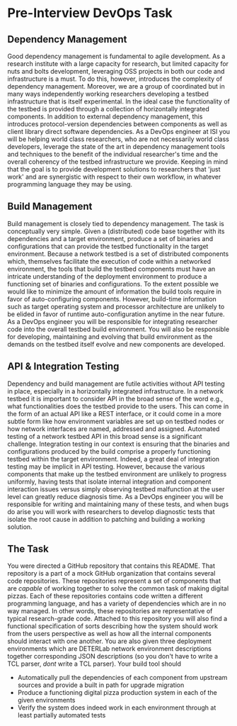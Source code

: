 
# Pre-Interview DevOps Task

## Dependency Management

Good dependency management is fundamental to agile development. As a research institute with a large capacity for research, but limited capacity for nuts and bolts development, leveraging OSS projects in both our code and infrastructure is a must. To do this, however, introduces the complexity of dependency management. Moreover, we are a group of coordinated but in many ways independently working researchers developing a testbed infrastructure that is itself experimental. In the ideal case the functionality of the testbed is provided through a collection of horizontally integrated components. In addition to external dependency management, this introduces protocol-version dependencies between components as well as client library direct software dependencies. As a DevOps engineer at ISI you will be helping world class researchers, who are not necessarily world class developers, leverage the state of the art in dependency management tools and techniques to the benefit of the individual researcher's time and the overall coherency of the testbed infrastructure we provide. Keeping in mind that the goal is to provide development solutions to researchers that 'just work' and are synergistic with respect to their own workflow, in whatever programming language they may be using.

## Build Management

Build management is closely tied to dependency management. The task is conceptually very simple. Given a (distributed) code base together with its dependencies and a target environment, produce a set of binaries and configurations that can provide the testbed functionality in the target environment. Because a network testbed is a set of distributed components which, themselves facilitate the execution of code within a networked environment, the tools that build the testbed components must have an intricate understanding of the deployment environment to produce a functioning set of binaries and configurations. To the extent possible we would like to minimize the amount of information the build tools require in favor of auto-configuring components. However, build-time information such as target operating system and processor architecture are unlikely to be elided in favor of runtime auto-configuration anytime in the near future. As a DevOps engineer you will be responsible for integrating researcher code into the overall testbed build environment. You will also be responsible for developing, maintaining and evolving that build environment as the demands on the testbed itself evolve and new components are developed.


## API & Integration Testing

Dependency and build management are futile activities without API testing in place, especially in a horizontally integrated infrastructure. In a network testbed it is important to consider API in the broad sense of the word e.g., what functionalities does the testbed provide to the users. This can come in the form of an actual API like a REST interface, or it could come in a more subtle form like how environment variables are set up on testbed nodes or how network interfaces are named, addressed and assigned. Automated testing of a network testbed API in this broad sense is a significant challenge. Integration testing in our context is ensuring that the binaries and configurations produced by the build comprise a properly functioning testbed within the target environment. Indeed, a great deal of integration testing may be implicit in API testing. However, because the various components that make up the testbed environment are unlikely to progress uniformly, having tests that isolate internal integration and component interaction issues versus simply observing testbed malfunction at the user level can greatly reduce diagnosis time. As a DevOps engineer you will be responsible for writing and maintaining many of these tests, and when bugs do arise you will work with researchers to develop diagnostic tests that isolate the root cause in addition to patching and building a working solution.

## The Task

You were directed a GitHub repository that contains this README. That repository is a part of a mock GitHub organization that contains several code repositories. These repositories represent a set of components that are *capable* of working together to solve the common task of making digital pizzas. Each of these repositories contains code written a different programming language, and has a variety of dependencies which are in no way managed. In other words, these repositories are representative of typical research-grade code. Attached to this repository you will also find a functional specification of sorts describing how the system should work from the users perspective as well as how all the internal components should interact with one another. You are also given three deployment environments which are DETERLab network environment descriptions together corresponding JSON descriptions (so you don't have to write a TCL parser, _dont_ write a TCL parser). Your build tool should 

  + Automatically pull the dependencies of each component from upstream sources and provide a built in path for upgrade migration
  + Produce a functioning digital pizza production system in each of the given environments
  + Verify the system does indeed work in each environment through at least partially automated tests
